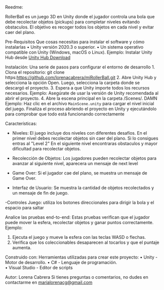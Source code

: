 Reedme:

RollerBall es un juego 3D en Unity donde el jugador controla una bola que debe recolectar objetos (pickups) para completar niveles evitando obstaculos. El objetivo es recoger todos los objetos en cada nivel y evitar caer del plano.

 Pre-Requisitos
Que cosas necesitas para instalar el software y cómo instalarlas
    • Unity versión 2020.3 o superior. 
    • Un sistema operativo compatible con Unity (Windows, macOS o Linux). 
Ejemplo: Instalar Unity Hub desde [Unity Hub Download](https://unity.com/download)

Instalación:
Una serie de pasos para configurar el entorno de desarrollo
    1. Clona el repositorio:
       git clone https:https://github.com/lorenacabrera/miRollerBall.git
    2. Abre Unity Hub y selecciona la opción Open. Luego, selecciona la carpeta donde se descargó el proyecto.
    3. Espera a que Unity importe todos los recursos necesarios.
Ejemplo: Asegúrate de usar la versión de Unity recomendada al abrir el proyecto.
    4. Abre la escena principal en la carpeta /Scenes/. DAMN
Ejemplo: Haz clic en el archivo `MainScene.unity` para cargar el nivel inicial del juego.
Finaliza el proceso abriendo el proyecto en Unity y ejecutándolo para comprobar que todo está funcionando correctamente

Características: 

- Niveles: El juego incluye dos niveles con diferentes desafíos. 
    En el primer nivel debes recolectar objetos sin caer del plano. Si lo consigues entras al "Level 2"
    En el siguiente nivel encontraras obstaculos y mayor dificultad para recolectar objetos.

- Recolección de Objetos: Los jugadores pueden recolectar objetos para avanzar al siguiente nivel, aparecera un mensaje de next level

- Game Over: Si el jugador cae del plano, se muestra un mensaje de Game Over.

- Interfaz de Usuario: Se muestra la cantidad de objetos recolectados y un mensaje de fin de juego.

-Controles Juego: utiliza los botones direccionales para dirigir la bola y el espacio para saltar

Analice las pruebas end-to-end:
Estas pruebas verifican que el jugador puede mover la esfera, recolectar objetos y ganar puntos correctamente.
Ejemplo: 
1. Ejecuta el juego y mueve la esfera con las teclas WASD o flechas.
2. Verifica que los coleccionables desaparecen al tocarlos y que el puntaje aumenta.

Construido con: 
Herramientas utilizadas para crear este proyecto:
    • Unity - Motor de desarrollo. 
    • C# - Lenguaje de programación.  
    • Visual Studio - Editor de scripts

  Autor:
  Lorena Cabrera
  Si tienes preguntas o comentarios, no dudes en contactarme en marialorenacg@gmail.com
